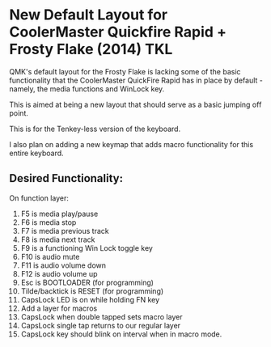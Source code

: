 # New Default Layout for CoolerMaster Quickfire Rapid + Frosty Flake (2014) TKL

QMK's default layout for the Frosty Flake is lacking some of the basic functionality that the CoolerMaster QuickFire Rapid has in place by default - namely, the media functions and WinLock key.

This is aimed at being a new layout that should serve as a basic jumping off point.

This is for the Tenkey-less version of the keyboard.

I also plan on adding a new keymap that adds macro functionality for this entire keyboard.

## Desired Functionality:

On function layer:

1. F5 is media play/pause
1. F6 is media stop
1. F7 is media previous track
1. F8 is media next track
1. F9 is a functioning Win Lock toggle key
1. F10 is audio mute
1. F11 is audio volume down
1. F12 is audio volume up
1. Esc is BOOTLOADER (for programming)
1. Tilde/backtick is RESET (for programming)
1. CapsLock LED is on while holding FN key
1. Add a layer for macros
1. CapsLock when double tapped sets macro layer
1. CapsLock single tap returns to our regular layer
1. CapsLock key should blink on interval when in macro mode.